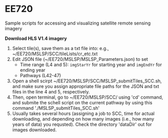 # EE720
Sample scripts for accessing and visualizing satellite remote sensing imagery

**Download HLS V1.4 imagery**
   1. Select tile(s), save them as a txt file into: e.g., ~/EE720/MSLSP/SCC/tileLists/cr_etc.txt
   2. Edit JSON file (~/EE720/MSLSP/MSLSP_Parameters.json) to set 
      - Time range (L4 and 5): `imgStarYr` for starting year and `imgEndYr` for ending year
      - Pathways (L42-47)
   3. Open a shell scirpt ~/EE720/MSLSP/SCC/MSLSP_submitTiles_SCC.sh, and make sure you assign appropriate file paths for the JSON and txt files in the line 4 and 5, respectively.
   4. Then, open terminal, go to ~/EE720/MSLSP/SCC/ using 'cd' command, and submite the schell script on the current pathway by using this command './MSLSP_submitTiles_SCC.sh' 
   5. Usually takes several hours (assigning a job to SCC, time for actual downloading, and depending on how many images (i.e., how many years of data) you requsted). Check the directory 'dataDir' out for images downloaded.
   



  

